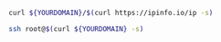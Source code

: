 ```bash
curl ${YOURDOMAIN}/$(curl https://ipinfo.io/ip -s)
```

```bash
ssh root@$(curl ${YOURDOMAIN} -s)
```
